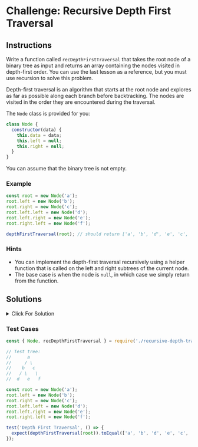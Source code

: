 # Challenge: Recursive Depth First Traversal

## Instructions

Write a function called `recDepthFirstTraversal` that takes the root node of a binary tree as input and returns an array containing the nodes visited in depth-first order. You can use the last lesson as a reference, but you must use recursion to solve this problem.

Depth-first traversal is an algorithm that starts at the root node and explores as far as possible along each branch before backtracking. The nodes are visited in the order they are encountered during the traversal.

The `Node` class is provided for you:

```js
class Node {
  constructor(data) {
    this.data = data;
    this.left = null;
    this.right = null;
  }
}
```

You can assume that the binary tree is not empty.

### Example

```js
const root = new Node('a');
root.left = new Node('b');
root.right = new Node('c');
root.left.left = new Node('d');
root.left.right = new Node('e');
root.right.left = new Node('f');

depthFirstTraversal(root); // should return ['a', 'b', 'd', 'e', 'c', 'f']
```

### Hints

- You can implement the depth-first traversal recursively using a helper function that is called on the left and right subtrees of the current node.
- The base case is when the node is `null`, in which case we simply return from the function.

## Solutions

<details>
  <summary>Click For Solution</summary>

```js
class Node {
  constructor(data) {
    this.data = data;
    this.left = null;
    this.right = null;
  }
}

function recDepthFirstTraversal(root) {
  const result = [];

  function traverse(node) {
    if (node !== null) {
      result.push(node.data);
      traverse(node.left);
      traverse(node.right);
    }
  }

  traverse(root);
  return result;
}
```

### Explanation

- Initialize an empty array called `result` to store the nodes visited in depth-first order.
- Define a helper function called `traverse` that takes in a node as input.
- If the node is not `null`, push the node's data to the `result` array.
- Call `traverse` on the left subtree of the current node.
- Call `traverse` on the right subtree of the current node.
- Call `traverse` on the root node to start the traversal.
- Return the `result` array.

</details>

### Test Cases

```js
const { Node, recDepthFirstTraversal } = require('./recursive-depth-traversal');

// Test tree:
//      a
//     / \
//    b   c
//   / \   \
//  d   e   f

const root = new Node('a');
root.left = new Node('b');
root.right = new Node('c');
root.left.left = new Node('d');
root.left.right = new Node('e');
root.right.left = new Node('f');

test('Depth First Traversal', () => {
  expect(depthFirstTraversal(root)).toEqual(['a', 'b', 'd', 'e', 'c', 'f']);
});
```

